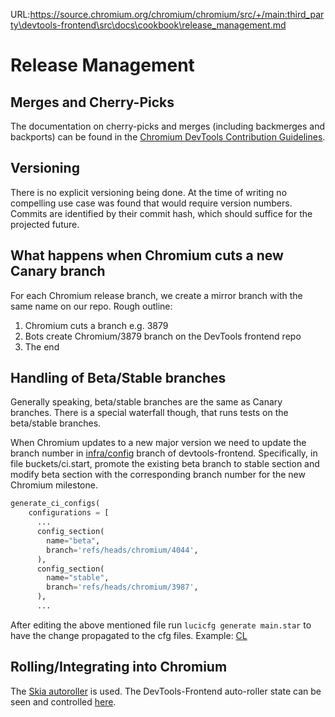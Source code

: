 URL:https://source.chromium.org/chromium/chromium/src/+/main:third_party\devtools-frontend\src\docs\cookbook\release_management.md
# Release Management

## Merges and Cherry-Picks

The documentation on cherry-picks and merges (including backmerges and
backports) can be found in the
[Chromium DevTools Contribution Guidelines](../contributing/changes.md#Merges-and-cherry-picks).

## Versioning

There is no explicit versioning being done. At the time of writing no compelling
use case was found that would require version numbers. Commits are identified by
their commit hash, which should suffice for the projected future.

## What happens when Chromium cuts a new Canary branch

For each Chromium release branch, we create a mirror branch with the same name
on our repo. Rough outline:

1.  Chromium cuts a branch e.g. 3879
1.  Bots create Chromium/3879 branch on the DevTools frontend repo
1.  The end

## Handling of Beta/Stable branches

Generally speaking, beta/stable branches are the same as Canary branches. There
is a special waterfall though, that runs tests on the beta/stable branches.

When Chromium updates to a new major version we need to update the branch number
in
[infra/config](https://chromium.googlesource.com/devtools/devtools-frontend/+/refs/heads/infra/config)
branch of devtools-frontend. Specifically, in file buckets/ci.start, promote the
existing beta branch to stable section and modify beta section with the
corresponding branch number for the new Chromium milestone.

```python
generate_ci_configs(
    configurations = [
      ...
      config_section(
        name="beta",
        branch='refs/heads/chromium/4044',
      ),
      config_section(
        name="stable",
        branch='refs/heads/chromium/3987',
      ),
      ...
```

After editing the above mentioned file run `lucicfg generate main.star` to have
the change propagated to the cfg files. Example:
[CL](https://chromium-review.googlesource.com/c/devtools/devtools-frontend/+/2104476)

## Rolling/Integrating into Chromium

The
[Skia autoroller](https://skia.googlesource.com/buildbot/+/main/autoroll/README.md)
is used. The DevTools-Frontend auto-roller state can be seen and controlled
[here](https://autoroll.skia.org/r/devtools-frontend-chromium?tab=status).
